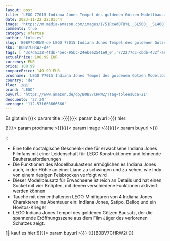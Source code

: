 ```yaml
---
layout: post
title: 'LEGO 77015 Indiana Jones Tempel des goldenen Götzen Modellbausatz für Erwachsene  Jäger des verlorenen Schatzes Film-Set mit interaktiven Funktionen und Minifiguren'
date: 2023-11-22 22:01:44
image: 'https://m.media-amazon.com/images/I/51RcWdOTBYL._SL500_._SL400_.jpg'
comments: true
category: ofertas
author: 'tole.es'
slug: 'B0BV7CHRW2-de LEGO 77015 Indiana Jones Tempel des goldenen Götzen...'
sku: 'B0BV7CHRW2-de'
tags: [ '3c7da132-4fdb-45ec-95bc-24ebea2541e9_0','772277dc-cbdb-432f-a915-25a321e9ed8c_0','772277dc-cbdb-432f-a915-25a321e9ed8c_3901','772277dc-cbdb-432f-a915-25a321e9ed8c_4401','Arborist Merchandising Root','Bauspielzeug & Konstruktionsspielzeug','Bauspielzeugsets','Custom Stores','LEGO','Selektion1','Self Service','Special Features Stores','Spiele, Spielzeug und Sammlerstücke für große Kinder','Spielzeug','Xmas23 Most wanted Toys','lego','🇩🇪', ]
actualPrice: 108.99 EUR
currency: EUR
price: 108.99
comparePrice: 149.99 EUR
prodname: 'LEGO 77015 Indiana Jones Tempel des goldenen Götzen Modellbausatz für Erwachsene  Jäger des verlorenen Schatzes Film-Set mit interaktiven Funktionen und Minifiguren'
country: 'de'
flag: '🇩🇪'
brand: 'LEGO'
buyurl: 'https://www.amazon.de/dp/B0BV7CHRW2/?tag=tolees0ca-21'
descuento: '27.34'
average: '112.531666666666'
---
```


Es gibt ein [{{< param title >}}]({{< param buyurl >}}) hier:

[![{{< param prodname >}}]({{< param image >}})]({{< param buyurl >}})

ℹ️:

- Eine tolle nostalgische Geschenk-Idee für erwachsene Indiana Jones Filmfans mit einer Leidenschaft für LEGO Konstruktionen und lohnende Bauherausforderungen
- Die Funktionen des Modellbaukastens ermöglichen es Indiana Jones auch, in der Höhle an einer Liane zu schwingen und zu sehen, wie Indy von einem riesigen Felsbrocken verfolgt wird
- Dieser Modellbausatz für Erwachsene ist reich an Details und hat einen Sockel mit vier Knöpfen, mit denen verschiedene Funktionen aktiviert werden können
- Tauche mit den enthaltenen LEGO Minifiguren von 4 Indiana Jones Charakteren ins Abenteuer ein: Indiana Jones, Satipo, Belloq und ein Hovitos-Krieger
- LEGO Indiana Jones Tempel des goldenen Götzen Bausatz, der die spannende Eröffnungsszene aus dem Film Jäger des verlorenen Schatzes zeigt.

[🛒 kauf es hier!!]({{< param buyurl >}})
{{<world>}}B0BV7CHRW2{{</world>}}
